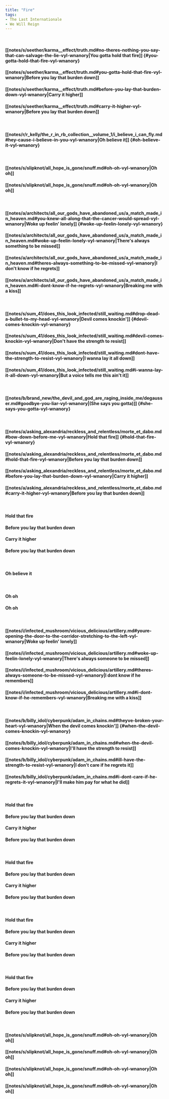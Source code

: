 ```yaml
---
title: "Fire"
tags:
- The Last Internationale
- We Will Reign
---
```

&nbsp;
#### [[notes/s/seether/karma__effect/truth.md#no-theres-nothing-you-say-that-can-salvage-the-lie-vyl-wnanory|You gotta hold that fire]] {#you-gotta-hold-that-fire-vyl-wnanory}
#### [[notes/s/seether/karma__effect/truth.md#you-gotta-hold-that-fire-vyl-wnanory|Before you lay that burden down]]
#### [[notes/s/seether/karma__effect/truth.md#before-you-lay-that-burden-down-vyl-wnanory|Carry it higher]]
#### [[notes/s/seether/karma__effect/truth.md#carry-it-higher-vyl-wnanory|Before you lay that burden down]]
&nbsp;
#### [[notes/r/r_kelly/the_r_in_rb_collection__volume_1/i_believe_i_can_fly.md#hey-cause-i-believe-in-you-vyl-wnanory|Oh believe it]] {#oh-believe-it-vyl-wnanory}
&nbsp;
#### [[notes/s/slipknot/all_hope_is_gone/snuff.md#oh-oh-vyl-wnanory|Oh oh]]
#### [[notes/s/slipknot/all_hope_is_gone/snuff.md#oh-oh-vyl-wnanory|Oh oh]]
&nbsp;
#### [[notes/a/architects/all_our_gods_have_abandoned_us/a_match_made_in_heaven.md#you-knew-all-along-that-the-cancer-would-spread-vyl-wnanory|Woke up feelin' lonely]] {#woke-up-feelin-lonely-vyl-wnanory}
#### [[notes/a/architects/all_our_gods_have_abandoned_us/a_match_made_in_heaven.md#woke-up-feelin-lonely-vyl-wnanory|There's always something to be missed]]
#### [[notes/a/architects/all_our_gods_have_abandoned_us/a_match_made_in_heaven.md#theres-always-something-to-be-missed-vyl-wnanory|I don't know if he regrets]]
#### [[notes/a/architects/all_our_gods_have_abandoned_us/a_match_made_in_heaven.md#i-dont-know-if-he-regrets-vyl-wnanory|Breaking me with a kiss]]
&nbsp;
#### [[notes/s/sum_41/does_this_look_infected/still_waiting.md#drop-dead-a-bullet-to-my-head-vyl-wnanory|Devil comes knockin']] {#devil-comes-knockin-vyl-wnanory}
#### [[notes/s/sum_41/does_this_look_infected/still_waiting.md#devil-comes-knockin-vyl-wnanory|Don't have the strength to resist]]
#### [[notes/s/sum_41/does_this_look_infected/still_waiting.md#dont-have-the-strength-to-resist-vyl-wnanory|I wanna lay it all down]]
#### [[notes/s/sum_41/does_this_look_infected/still_waiting.md#i-wanna-lay-it-all-down-vyl-wnanory|But a voice tells me this ain't it]]
&nbsp;
#### [[notes/b/brand_new/the_devil_and_god_are_raging_inside_me/degausser.md#goodbye-you-liar-vyl-wnanory|(She says you gotta)]] {#she-says-you-gotta-vyl-wnanory}
&nbsp;
#### [[notes/a/asking_alexandria/reckless_and_relentless/morte_et_dabo.md#bow-down-before-me-vyl-wnanory|Hold that fire]] {#hold-that-fire-vyl-wnanory}
#### [[notes/a/asking_alexandria/reckless_and_relentless/morte_et_dabo.md#hold-that-fire-vyl-wnanory|Before you lay that burden down]]
#### [[notes/a/asking_alexandria/reckless_and_relentless/morte_et_dabo.md#before-you-lay-that-burden-down-vyl-wnanory|Carry it higher]]
#### [[notes/a/asking_alexandria/reckless_and_relentless/morte_et_dabo.md#carry-it-higher-vyl-wnanory|Before you lay that burden down]]
&nbsp;
#### Hold that fire
#### Before you lay that burden down
#### Carry it higher
#### Before you lay that burden down
&nbsp;
#### Oh believe it
&nbsp;
#### Oh oh 
#### Oh oh
&nbsp;
#### [[notes/i/infected_mushroom/vicious_delicious/artillery.md#youre-opening-the-door-to-the-corridor-stretching-to-the-left-vyl-wnanory|Woke up feelin' lonely]]
#### [[notes/i/infected_mushroom/vicious_delicious/artillery.md#woke-up-feelin-lonely-vyl-wnanory|There's always someone to be missed]]
#### [[notes/i/infected_mushroom/vicious_delicious/artillery.md#theres-always-someone-to-be-missed-vyl-wnanory|I dont know if he remembers]]
#### [[notes/i/infected_mushroom/vicious_delicious/artillery.md#i-dont-know-if-he-remembers-vyl-wnanory|Breaking me with a kiss]]
&nbsp;
#### [[notes/b/billy_idol/cyberpunk/adam_in_chains.md#theyve-broken-your-heart-vyl-wnanory|When the devil comes knockin']] {#when-the-devil-comes-knockin-vyl-wnanory}
#### [[notes/b/billy_idol/cyberpunk/adam_in_chains.md#when-the-devil-comes-knockin-vyl-wnanory|I'll have the strength to resist]]
#### [[notes/b/billy_idol/cyberpunk/adam_in_chains.md#ill-have-the-strength-to-resist-vyl-wnanory|I don't care if he regrets it]]
#### [[notes/b/billy_idol/cyberpunk/adam_in_chains.md#i-dont-care-if-he-regrets-it-vyl-wnanory|I'll make him pay for what he did]]
&nbsp;
#### Hold that fire
#### Before you lay that burden down
#### Carry it higher
#### Before you lay that burden down
&nbsp;
#### Hold that fire
#### Before you lay that burden down
#### Carry it higher
#### Before you lay that burden down
&nbsp;
#### Hold that fire
#### Before you lay that burden down
#### Carry it higher
#### Before you lay that burden down
&nbsp;
#### Hold that fire
#### Before you lay that burden down
#### Carry it higher
#### Before you lay that burden down
&nbsp;
#### [[notes/s/slipknot/all_hope_is_gone/snuff.md#oh-oh-vyl-wnanory|Oh oh]]
#### [[notes/s/slipknot/all_hope_is_gone/snuff.md#oh-oh-vyl-wnanory|Oh oh]]
#### [[notes/s/slipknot/all_hope_is_gone/snuff.md#oh-oh-vyl-wnanory|Oh oh]]
#### [[notes/s/slipknot/all_hope_is_gone/snuff.md#oh-oh-vyl-wnanory|Oh oh]]

